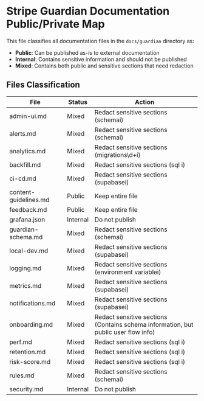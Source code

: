 # Stripe Guardian Documentation Public/Private Map

This file classifies all documentation files in the `docs/guardian` directory as:

- **Public**: Can be published as-is to external documentation
- **Internal**: Contains sensitive information and should not be published
- **Mixed**: Contains both public and sensitive sections that need redaction

## Files Classification

| File | Status | Action |
|------|--------|--------|
| admin-ui.md | Mixed | Redact sensitive sections (schemai) |
| alerts.md | Mixed | Redact sensitive sections (schemai) |
| analytics.md | Mixed | Redact sensitive sections (migrations\\d+i) |
| backfill.md | Mixed | Redact sensitive sections (sql i) |
| ci-cd.md | Mixed | Redact sensitive sections (supabasei) |
| content-guidelines.md | Public | Keep entire file |
| feedback.md | Public | Keep entire file |
| grafana.json | Internal | Do not publish |
| guardian-schema.md | Mixed | Redact sensitive sections (schemai) |
| local-dev.md | Mixed | Redact sensitive sections (supabasei) |
| logging.md | Mixed | Redact sensitive sections (environment variablei) |
| metrics.md | Mixed | Redact sensitive sections (supabasei) |
| notifications.md | Mixed | Redact sensitive sections (supabasei) |
| onboarding.md | Mixed | Redact sensitive sections (Contains schema information, but public user flow info) |
| perf.md | Mixed | Redact sensitive sections (sql i) |
| retention.md | Mixed | Redact sensitive sections (sql i) |
| risk-score.md | Mixed | Redact sensitive sections (sql i) |
| rules.md | Mixed | Redact sensitive sections (schemai) |
| security.md | Internal | Do not publish |